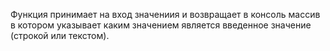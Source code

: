 Функция принимает на вход значениия и возвращает в консоль массив в котором указывает каким значением является введенное значение (строкой или текстом).
